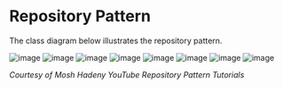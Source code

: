 # Repository Pattern 

The class diagram below illustrates the repository pattern.

![image](https://user-images.githubusercontent.com/6658018/130731424-4fa09626-301b-4f57-89c7-6952e6ac9fec.png)
![image](https://user-images.githubusercontent.com/6658018/130731499-13c588bc-d07b-4842-8f4f-e1922063fca2.png)
![image](https://user-images.githubusercontent.com/54987004/130732085-a5ae182b-e437-42f9-bdc3-3155bd408205.png)
![image](https://user-images.githubusercontent.com/54987004/130732142-eb87bdfc-4b3c-4a33-abf4-233bdf8d9aea.png)
![image](https://user-images.githubusercontent.com/54987004/130732303-7d4dabd4-d98b-4d2f-bd28-ec24b8711e76.png)
![image](https://user-images.githubusercontent.com/54987004/130732352-4adbba75-492f-4259-be75-cbc2287d0ae2.png)
![image](https://user-images.githubusercontent.com/54987004/130733280-18900f6f-c996-4f4d-b4e8-b9203712b276.png)
![image](https://user-images.githubusercontent.com/54987004/130733311-e0f2c2bb-99f9-49a2-aa99-6d9ab90f7a3a.png)

*Courtesy of Mosh Hadeny YouTube Repository Pattern Tutorials*
